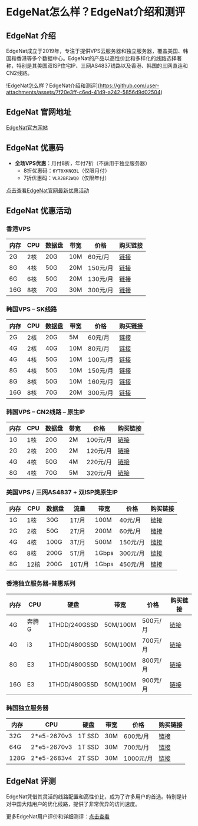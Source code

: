# EdgeNat怎么样？EdgeNat介绍和测评

## EdgeNat 介绍
EdgeNat成立于2019年，专注于提供VPS云服务器和独立服务器，覆盖美国、韩国和香港等多个数据中心。EdgeNat的产品以高性价比和多样化的线路选择著称，特别是其美国双ISP住宅IP、三网AS4837线路以及香港、韩国的三网直连和CN2线路。

!EdgeNat怎么样？EdgeNat介绍和测评](https://github.com/user-attachments/assets/7f20e3ff-c6ed-41d9-a242-5856d9d02504)

## EdgeNat 官网地址
[EdgeNat官方网站](https://www.edgenat.com/aff.php?aff=1125)

## EdgeNat 优惠码
- **全场VPS优惠**：月付8折，年付7折（不适用于独立服务器）
  - 8折优惠码：`6YT0XKNQ3L`（仅限月付）
  - 7折优惠码：`VLR2BF2WQ0`（仅限年付）

[点击查看EdgeNat官网最新优惠活动](https://www.edgenat.com/aff.php?aff=1125)

## EdgeNat 优惠活动

### 香港VPS
| 内存 | CPU  | 数据盘 | 带宽  | 价格    | 购买链接 |
|------|------|--------|-------|---------|----------|
| 2G   | 2核  | 20G    | 10M   | 60元/月 | [链接](https://www.edgenat.com/aff.php?aff=1125&pid=33) |
| 8G   | 4核  | 50G    | 20M   | 150元/月 | [链接](https://www.edgenat.com/aff.php?aff=1125&pid=34) |
| 6G   | 6核  | 50G    | 20M   | 130元/月 | [链接](https://www.edgenat.com/aff.php?aff=1125&pid=36) |
| 16G  | 8核  | 70G    | 30M   | 300元/月 | [链接](https://www.edgenat.com/aff.php?aff=1125&pid=35) |

### 韩国VPS – SK线路
| 内存 | CPU  | 数据盘 | 带宽  | 价格    | 购买链接 |
|------|------|--------|-------|---------|----------|
| 2G   | 2核  | 20G    | 5M    | 60元/月 | [链接](https://www.edgenat.com/aff.php?aff=1125&pid=114) |
| 4G   | 2核  | 40G    | 10M   | 80元/月 | [链接](https://www.edgenat.com/aff.php?aff=1125&pid=115) |
| 4G   | 4核  | 50G    | 10M   | 100元/月 | [链接](https://www.edgenat.com/aff.php?aff=1125&pid=116) |
| 8G   | 4核  | 50G    | 10M   | 150元/月 | [链接](https://www.edgenat.com/aff.php?aff=1125&pid=117) |
| 8G   | 8核  | 50G    | 10M   | 160元/月 | [链接](https://www.edgenat.com/aff.php?aff=1125&pid=119) |
| 16G  | 8核  | 70G    | 20M   | 300元/月 | [链接](https://www.edgenat.com/aff.php?aff=1125&pid=120) |

### 韩国VPS – CN2线路 – 原生IP
| 内存 | CPU  | 数据盘 | 带宽  | 价格    | 购买链接 |
|------|------|--------|-------|---------|----------|
| 1G   | 1核  | 20G    | 2M    | 100元/月 | [链接](https://www.edgenat.com/aff.php?aff=1125&pid=91) |
| 2G   | 2核  | 20G    | 2M    | 120元/月 | [链接](https://www.edgenat.com/aff.php?aff=1125&pid=92) |
| 4G   | 4核  | 50G    | 4M    | 220元/月 | [链接](https://www.edgenat.com/aff.php?aff=1125&pid=93) |
| 8G   | 4核  | 70G    | 5M    | 320元/月 | [链接](https://www.edgenat.com/aff.php?aff=1125&pid=94) |

### 美国VPS / 三网AS4837 + 双ISP类原生IP
| 内存 | CPU  | 数据盘 | 流量   | 带宽  | 价格    | 购买链接 |
|------|------|--------|--------|-------|---------|----------|
| 1G   | 1核  | 30G    | 1T/月  | 100M  | 40元/月  | [链接](https://www.edgenat.com/aff.php?aff=1125&pid=122) |
| 2G   | 2核  | 50G    | 2T/月  | 200M  | 60元/月  | [链接](https://www.edgenat.com/aff.php?aff=1125&pid=123) |
| 4G   | 4核  | 100G   | 3T/月  | 500M  | 150元/月 | [链接](https://www.edgenat.com/aff.php?aff=1125&pid=124) |
| 6G   | 8核  | 200G   | 5T/月  | 1Gbps | 300元/月 | [链接](https://www.edgenat.com/aff.php?aff=1125&pid=125) |
| 8G   | 12核 | 200G   | 10T/月 | 1Gbps | 450元/月 | [链接](https://www.edgenat.com/aff.php?aff=1125&pid=121) |

### 香港独立服务器-普惠系列
| 内存 | CPU      | 硬盘        | 带宽        | 价格    | 购买链接 |
|------|----------|-------------|-------------|---------|----------|
| 4G   | 奔腾G    | 1THDD/240GSSD | 50M/100M    | 500元/月 | [链接](https://www.edgenat.com/aff.php?aff=1125&gid=11) |
| 4G   | i3       | 1THDD/480GSSD | 50M/100M    | 700元/月 | [链接](https://www.edgenat.com/aff.php?aff=1125&gid=11) |
| 8G   | E3       | 1THDD/480GSSD | 50M/100M    | 800元/月 | [链接](https://www.edgenat.com/aff.php?aff=1125&gid=11) |
| 16G  | E3       | 1THDD/480GSSD | 50M/100M    | 900元/月 | [链接](https://www.edgenat.com/aff.php?aff=1125&gid=11) |

### 韩国独立服务器
| 内存 | CPU          | 硬盘      | 带宽  | 价格    | 购买链接 |
|------|--------------|-----------|-------|---------|----------|
| 32G  | 2*e5-2670v3  | 1T SSD    | 30M   | 600元/月 | [链接](https://www.edgenat.com/aff.php?aff=1125&gid=14) |
| 64G  | 2*e5-2670v3  | 1T SSD    | 30M   | 700元/月 | [链接](https://www.edgenat.com/aff.php?aff=1125&gid=14) |
| 128G | 2*e5-2683v4  | 2T SSD    | 30M   | 1000元/月 | [链接](https://www.edgenat.com/aff.php?aff=1125&gid=14) |

## EdgeNat 评测
EdgeNat凭借其灵活的线路配置和高性价比，成为了许多用户的首选。特别是针对中国大陆用户的优化线路，提供了非常优异的访问速度。

更多EdgeNat用户评价和详细测评：[点击查看](https://www.edgenat.com/aff.php?aff=1125)
